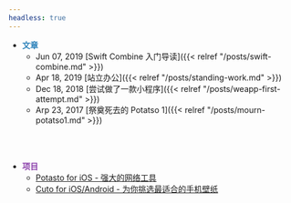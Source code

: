 ```yaml
---
headless: true
---
```


- <strong class="menu-title" style="color:#2980B9;">文章</strong>
    - <span class="menu-date">Jun 07, 2019</span> [Swift Combine 入门导读]({{< relref "/posts/swift-combine.md" >}})
    - <span class="menu-date">Apr 18, 2019</span> [站立办公]({{< relref "/posts/standing-work.md" >}})
    - <span class="menu-date">Dec 18, 2018</span> [尝试做了一款小程序]({{< relref "/posts/weapp-first-attempt.md" >}})
    - <span class="menu-date">Arp 23, 2017</span> [祭奠死去的 Potatso 1]({{< relref "/posts/mourn-potatso1.md" >}})

<br />
<br />

- <strong class="menu-title" style="color:#8E44AD;">项目</strong>
    - [Potasto for iOS - 强大的网络工具](https://download-lite.potatso.com)
    - [Cuto for iOS/Android - 为你挑选最适合的手机壁纸](https://itunes.apple.com/us/app/cuto-wallpaper/id1068086465?mt=8)

<br />
<br />
